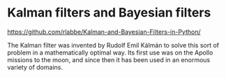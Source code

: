 # Kalman filters and Bayesian filters

https://github.com/rlabbe/Kalman-and-Bayesian-Filters-in-Python/

The Kalman filter was invented by Rudolf Emil Kálmán to solve this sort of problem in a mathematically optimal way. Its first use was on the Apollo missions to the moon, and since then it has been used in an enormous variety of domains.
